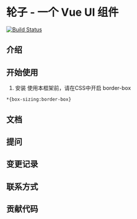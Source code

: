 # 轮子 -  一个 Vue UI 组件

[![Build Status](https://travis-ci.org/joker-zhang2020/lunzi.svg?branch=master)](https://travis-ci.org/joker-zhang2020/lunzi)

## 介绍

## 开始使用
1. 安装
使用本框架前，请在CSS中开启 border-box
```
*{box-sizing:border-box}
```

## 文档

## 提问

## 变更记录

## 联系方式

## 贡献代码

